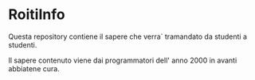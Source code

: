 # RoitiInfo

Questa repository contiene il sapere che verra` tramandato da studenti a studenti.

Il sapere contenuto viene dai programmatori dell' anno 2000 in avanti abbiatene cura.
